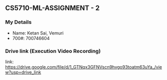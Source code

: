 ## CS5710-ML-ASSIGNMENT - 2 

### My Details

- Name: Ketan Sai, Vemuri
- 700#: 700746604

### Drive link (Execution Video Recording)
link:  https://drive.google.com/file/d/1_GTNqx3GFNVscn9hvgo93toatm63uYa_/view?usp=drive_link
